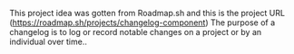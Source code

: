 This project idea was gotten from Roadmap.sh and this is the project URL (https://roadmap.sh/projects/changelog-component)
The purpose of a changelog is to log or record notable changes on a project or by an individual over time..
